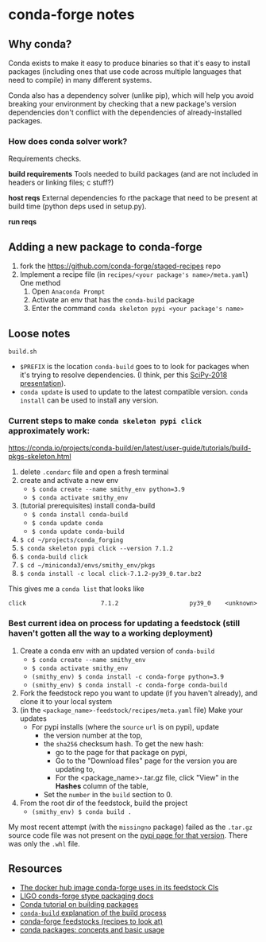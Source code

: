 # conda-forge notes

## Why conda?

Conda exists to make it easy to produce binaries so that it's easy to install packages (including ones that use code across multiple languages that need to compile) in many different systems. 

Conda also has a dependency solver (unlike pip), which will help you avoid breaking your environment by checking that a new package's version dependencies don't conflict with the dependencies of already-installed packages. 

### How does conda solver work?

Requirements checks.

**build requirements**
Tools needed to build packages (and are not included in headers or linking files; c stuff?)

**host reqs**
External dependencies fo rthe package that need to be present at build time (python deps used in setup.py).

**run reqs**

## Adding a new package to conda-forge

1. fork the https://github.com/conda-forge/staged-recipes repo
2. Implement a recipe file (in `recipes/<your package's name>/meta.yaml`)
    One method
    1. Open `Anaconda Prompt`
    2. Activate an env that has the `conda-build` package
    3. Enter the command `conda skeleton pypi <your package's name>`


## Loose notes

`build.sh`
* `$PREFIX` is the location `conda-build` goes to to look for packages when it's trying to resolve dependencies. (I think, per this [SciPy-2018 presentation](https://youtu.be/xiI1i525ljE?t=10519)).
* `conda update` is used to update to the latest compatible version. `conda install` can be used to install any version.


### Current steps to make `conda skeleton pypi click` approximately work:
https://conda.io/projects/conda-build/en/latest/user-guide/tutorials/build-pkgs-skeleton.html

1. delete `.condarc` file and open a fresh terminal
2. create and activate a new env
    * `$ conda create --name smithy_env python=3.9`
    * `$ conda activate smithy_env`
3. (tutorial prerequisites) install conda-build
    * `$ conda install conda-build`
    * `$ conda update conda`
    * `$ conda update conda-build`
4. `$ cd ~/projects/conda_forging`
5. `$ conda skeleton pypi click --version 7.1.2`
6. `$ conda-build click`
7. `$ cd ~/miniconda3/envs/smithy_env/pkgs`
8. `$ conda install -c local click-7.1.2-py39_0.tar.bz2`

This gives me a `conda list` that looks like

`click                     7.1.2                    py39_0    <unknown>`

### Best current idea on process for updating a feedstock (still haven't gotten all the way to a working deployment)

1. Create a conda env with an updated version of `conda-build`
    * `$ conda create --name smithy_env`
    * `$ conda activate smithy_env`
    * `(smithy_env) $ conda install -c conda-forge python=3.9`
    * `(smithy_env) $ conda install -c conda-forge conda-build`
2. Fork the feedstock repo you want to update (if you haven't already), and clone it to your local system
3. (in the `<package_name>-feedstock/recipes/meta.yaml` file) Make your updates
    * For pypi installs (where the `source` `url` is on pypi), update 
        * the version number at the top,
        * the `sha256` checksum hash. To get the new hash:
            * go to the page for that package on pypi,
            * Go to the "Download files" page for the version you are updating to,
            * For the <package_name>-<version>.tar.gz file, click "View" in the **Hashes** column of the table,
        * Set the `number` in the `build` section to 0.
4. From the root dir of the feedstock, build the project
    * `(smithy_env) $ conda build .`

My most recent attempt (with the `missingno` package) failed as the `.tar.gz` source code file was not present on the [pypi page for that version](https://pypi.org/project/missingno/0.5.0/#modal-close). There was only the `.whl` file.


## Resources 

* [The docker hub image conda-forge uses in its feedstock CIs](https://hub.docker.com/r/condaforge/linux-anvil/)
* [LIGO conds-forge stype packaging docs](https://computing.docs.ligo.org/conda/packaging/)
* [Conda tutorial on building packages](https://docs.conda.io/projects/conda-build/en/latest/user-guide/tutorials/building-conda-packages.html)
* [`conda-build` explanation of the build process](https://docs.conda.io/projects/conda-build/en/latest/concepts/recipe.html)
* [conda-forge feedstocks (recipes to look at)](https://github.com/conda-forge/feedstocks/tree/main/feedstocks)
* [conda packages: concepts and basic usage](https://conda.io/projects/conda/en/latest/user-guide/concepts/packages.html)